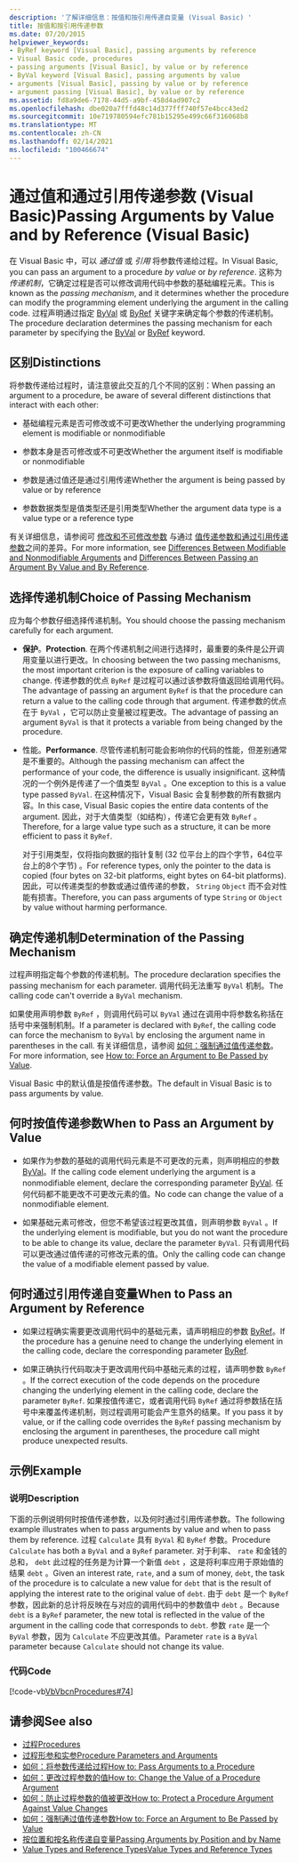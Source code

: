 ```yaml
---
description: '了解详细信息：按值和按引用传递自变量 (Visual Basic) '
title: 按值和按引用传递参数
ms.date: 07/20/2015
helpviewer_keywords:
- ByRef keyword [Visual Basic], passing arguments by reference
- Visual Basic code, procedures
- passing arguments [Visual Basic], by value or by reference
- ByVal keyword [Visual Basic], passing arguments by value
- arguments [Visual Basic], passing by value or by reference
- argument passing [Visual Basic], by value or by reference
ms.assetid: fd8a9de6-7178-44d5-a9bf-458d4ad907c2
ms.openlocfilehash: dbe020a7fffd48c14d377fff740f57e4bcc43ed2
ms.sourcegitcommit: 10e719780594efc781b15295e499c66f316068b8
ms.translationtype: MT
ms.contentlocale: zh-CN
ms.lasthandoff: 02/14/2021
ms.locfileid: "100466674"
---
```

# <a name="passing-arguments-by-value-and-by-reference-visual-basic"></a><span data-ttu-id="68378-103">通过值和通过引用传递参数 (Visual Basic)</span><span class="sxs-lookup"><span data-stu-id="68378-103">Passing Arguments by Value and by Reference (Visual Basic)</span></span>

<span data-ttu-id="68378-104">在 Visual Basic 中，可以 *通过值* 或 *引用* 将参数传递给过程。</span><span class="sxs-lookup"><span data-stu-id="68378-104">In Visual Basic, you can pass an argument to a procedure *by value* or *by reference*.</span></span> <span data-ttu-id="68378-105">这称为 *传递机制*，它确定过程是否可以修改调用代码中参数的基础编程元素。</span><span class="sxs-lookup"><span data-stu-id="68378-105">This is known as the *passing mechanism*, and it determines whether the procedure can modify the programming element underlying the argument in the calling code.</span></span> <span data-ttu-id="68378-106">过程声明通过指定 [ByVal](../../../language-reference/modifiers/byval.md) 或 [ByRef](../../../language-reference/modifiers/byref.md) 关键字来确定每个参数的传递机制。</span><span class="sxs-lookup"><span data-stu-id="68378-106">The procedure declaration determines the passing mechanism for each parameter by specifying the [ByVal](../../../language-reference/modifiers/byval.md) or [ByRef](../../../language-reference/modifiers/byref.md) keyword.</span></span>  
  
## <a name="distinctions"></a><span data-ttu-id="68378-107">区别</span><span class="sxs-lookup"><span data-stu-id="68378-107">Distinctions</span></span>  

 <span data-ttu-id="68378-108">将参数传递给过程时，请注意彼此交互的几个不同的区别：</span><span class="sxs-lookup"><span data-stu-id="68378-108">When passing an argument to a procedure, be aware of several different distinctions that interact with each other:</span></span>  
  
- <span data-ttu-id="68378-109">基础编程元素是否可修改或不可更改</span><span class="sxs-lookup"><span data-stu-id="68378-109">Whether the underlying programming element is modifiable or nonmodifiable</span></span>  
  
- <span data-ttu-id="68378-110">参数本身是否可修改或不可更改</span><span class="sxs-lookup"><span data-stu-id="68378-110">Whether the argument itself is modifiable or nonmodifiable</span></span>  
  
- <span data-ttu-id="68378-111">参数是通过值还是通过引用传递</span><span class="sxs-lookup"><span data-stu-id="68378-111">Whether the argument is being passed by value or by reference</span></span>  
  
- <span data-ttu-id="68378-112">参数数据类型是值类型还是引用类型</span><span class="sxs-lookup"><span data-stu-id="68378-112">Whether the argument data type is a value type or a reference type</span></span>  
  
 <span data-ttu-id="68378-113">有关详细信息，请参阅可 [修改和不可修改参数](./differences-between-modifiable-and-nonmodifiable-arguments.md) 与通过 [值传递参数和通过引用传递参数](./differences-between-passing-an-argument-by-value-and-by-reference.md)之间的差异。</span><span class="sxs-lookup"><span data-stu-id="68378-113">For more information, see [Differences Between Modifiable and Nonmodifiable Arguments](./differences-between-modifiable-and-nonmodifiable-arguments.md) and [Differences Between Passing an Argument By Value and By Reference](./differences-between-passing-an-argument-by-value-and-by-reference.md).</span></span>  
  
## <a name="choice-of-passing-mechanism"></a><span data-ttu-id="68378-114">选择传递机制</span><span class="sxs-lookup"><span data-stu-id="68378-114">Choice of Passing Mechanism</span></span>  

 <span data-ttu-id="68378-115">应为每个参数仔细选择传递机制。</span><span class="sxs-lookup"><span data-stu-id="68378-115">You should choose the passing mechanism carefully for each argument.</span></span>  
  
- <span data-ttu-id="68378-116">**保护**。</span><span class="sxs-lookup"><span data-stu-id="68378-116">**Protection**.</span></span> <span data-ttu-id="68378-117">在两个传递机制之间进行选择时，最重要的条件是公开调用变量以进行更改。</span><span class="sxs-lookup"><span data-stu-id="68378-117">In choosing between the two passing mechanisms, the most important criterion is the exposure of calling variables to change.</span></span> <span data-ttu-id="68378-118">传递参数的优点 `ByRef` 是过程可以通过该参数将值返回给调用代码。</span><span class="sxs-lookup"><span data-stu-id="68378-118">The advantage of passing an argument `ByRef` is that the procedure can return a value to the calling code through that argument.</span></span> <span data-ttu-id="68378-119">传递参数的优点在于 `ByVal` ，它可以防止变量被过程更改。</span><span class="sxs-lookup"><span data-stu-id="68378-119">The advantage of passing an argument `ByVal` is that it protects a variable from being changed by the procedure.</span></span>  
  
- <span data-ttu-id="68378-120">性能。</span><span class="sxs-lookup"><span data-stu-id="68378-120">**Performance**.</span></span> <span data-ttu-id="68378-121">尽管传递机制可能会影响你的代码的性能，但差别通常是不重要的。</span><span class="sxs-lookup"><span data-stu-id="68378-121">Although the passing mechanism can affect the performance of your code, the difference is usually insignificant.</span></span> <span data-ttu-id="68378-122">这种情况的一个例外是传递了一个值类型 `ByVal` 。</span><span class="sxs-lookup"><span data-stu-id="68378-122">One exception to this is a value type passed `ByVal`.</span></span> <span data-ttu-id="68378-123">在这种情况下，Visual Basic 会复制参数的所有数据内容。</span><span class="sxs-lookup"><span data-stu-id="68378-123">In this case, Visual Basic copies the entire data contents of the argument.</span></span> <span data-ttu-id="68378-124">因此，对于大值类型（如结构），传递它会更有效 `ByRef` 。</span><span class="sxs-lookup"><span data-stu-id="68378-124">Therefore, for a large value type such as a structure, it can be more efficient to pass it `ByRef`.</span></span>  
  
     <span data-ttu-id="68378-125">对于引用类型，仅将指向数据的指针复制 (32 位平台上的四个字节，64位平台上的8个字节) 。</span><span class="sxs-lookup"><span data-stu-id="68378-125">For reference types, only the pointer to the data is copied (four bytes on 32-bit platforms, eight bytes on 64-bit platforms).</span></span> <span data-ttu-id="68378-126">因此，可以传递类型的参数或通过值传递的参数， `String` `Object` 而不会对性能有损害。</span><span class="sxs-lookup"><span data-stu-id="68378-126">Therefore, you can pass arguments of type `String` or `Object` by value without harming performance.</span></span>  
  
## <a name="determination-of-the-passing-mechanism"></a><span data-ttu-id="68378-127">确定传递机制</span><span class="sxs-lookup"><span data-stu-id="68378-127">Determination of the Passing Mechanism</span></span>  

 <span data-ttu-id="68378-128">过程声明指定每个参数的传递机制。</span><span class="sxs-lookup"><span data-stu-id="68378-128">The procedure declaration specifies the passing mechanism for each parameter.</span></span> <span data-ttu-id="68378-129">调用代码无法重写 `ByVal` 机制。</span><span class="sxs-lookup"><span data-stu-id="68378-129">The calling code can't override a `ByVal` mechanism.</span></span>  
  
 <span data-ttu-id="68378-130">如果使用声明参数 `ByRef` ，则调用代码可以 `ByVal` 通过在调用中将参数名称括在括号中来强制机制。</span><span class="sxs-lookup"><span data-stu-id="68378-130">If a parameter is declared with `ByRef`, the calling code can force the mechanism to `ByVal` by enclosing the argument name in parentheses in the call.</span></span> <span data-ttu-id="68378-131">有关详细信息，请参阅 [如何：强制通过值传递参数](./how-to-force-an-argument-to-be-passed-by-value.md)。</span><span class="sxs-lookup"><span data-stu-id="68378-131">For more information, see [How to: Force an Argument to Be Passed by Value](./how-to-force-an-argument-to-be-passed-by-value.md).</span></span>  
  
 <span data-ttu-id="68378-132">Visual Basic 中的默认值是按值传递参数。</span><span class="sxs-lookup"><span data-stu-id="68378-132">The default in Visual Basic is to pass arguments by value.</span></span>  
  
## <a name="when-to-pass-an-argument-by-value"></a><span data-ttu-id="68378-133">何时按值传递参数</span><span class="sxs-lookup"><span data-stu-id="68378-133">When to Pass an Argument by Value</span></span>  
  
- <span data-ttu-id="68378-134">如果作为参数的基础的调用代码元素是不可更改的元素，则声明相应的参数 [ByVal](../../../language-reference/modifiers/byval.md)。</span><span class="sxs-lookup"><span data-stu-id="68378-134">If the calling code element underlying the argument is a nonmodifiable element, declare the corresponding parameter [ByVal](../../../language-reference/modifiers/byval.md).</span></span> <span data-ttu-id="68378-135">任何代码都不能更改不可更改元素的值。</span><span class="sxs-lookup"><span data-stu-id="68378-135">No code can change the value of a nonmodifiable element.</span></span>  
  
- <span data-ttu-id="68378-136">如果基础元素可修改，但您不希望该过程更改其值，则声明参数 `ByVal` 。</span><span class="sxs-lookup"><span data-stu-id="68378-136">If the underlying element is modifiable, but you do not want the procedure to be able to change its value, declare the parameter `ByVal`.</span></span> <span data-ttu-id="68378-137">只有调用代码可以更改通过值传递的可修改元素的值。</span><span class="sxs-lookup"><span data-stu-id="68378-137">Only the calling code can change the value of a modifiable element passed by value.</span></span>  
  
## <a name="when-to-pass-an-argument-by-reference"></a><span data-ttu-id="68378-138">何时通过引用传递自变量</span><span class="sxs-lookup"><span data-stu-id="68378-138">When to Pass an Argument by Reference</span></span>  
  
- <span data-ttu-id="68378-139">如果过程确实需要更改调用代码中的基础元素，请声明相应的参数 [ByRef](../../../language-reference/modifiers/byref.md)。</span><span class="sxs-lookup"><span data-stu-id="68378-139">If the procedure has a genuine need to change the underlying element in the calling code, declare the corresponding parameter [ByRef](../../../language-reference/modifiers/byref.md).</span></span>  
  
- <span data-ttu-id="68378-140">如果正确执行代码取决于更改调用代码中基础元素的过程，请声明参数 `ByRef` 。</span><span class="sxs-lookup"><span data-stu-id="68378-140">If the correct execution of the code depends on the procedure changing the underlying element in the calling code, declare the parameter `ByRef`.</span></span> <span data-ttu-id="68378-141">如果按值传递它，或者调用代码 `ByRef` 通过将参数括在括号中来覆盖传递机制，则过程调用可能会产生意外的结果。</span><span class="sxs-lookup"><span data-stu-id="68378-141">If you pass it by value, or if the calling code overrides the `ByRef` passing mechanism by enclosing the argument in parentheses, the procedure call might produce unexpected results.</span></span>  
  
## <a name="example"></a><span data-ttu-id="68378-142">示例</span><span class="sxs-lookup"><span data-stu-id="68378-142">Example</span></span>  
  
### <a name="description"></a><span data-ttu-id="68378-143">说明</span><span class="sxs-lookup"><span data-stu-id="68378-143">Description</span></span>  

 <span data-ttu-id="68378-144">下面的示例说明何时按值传递参数，以及何时通过引用传递参数。</span><span class="sxs-lookup"><span data-stu-id="68378-144">The following example illustrates when to pass arguments by value and when to pass them by reference.</span></span> <span data-ttu-id="68378-145">过程 `Calculate` 具有 `ByVal` 和 `ByRef` 参数。</span><span class="sxs-lookup"><span data-stu-id="68378-145">Procedure `Calculate` has both a `ByVal` and a `ByRef` parameter.</span></span> <span data-ttu-id="68378-146">对于利率、 `rate` 和金钱的总和， `debt` 此过程的任务是为计算一个新值 `debt` ，这是将利率应用于原始值的结果 `debt` 。</span><span class="sxs-lookup"><span data-stu-id="68378-146">Given an interest rate, `rate`, and a sum of money, `debt`, the task of the procedure is to calculate a new value for `debt` that is the result of applying the interest rate to the original value of `debt`.</span></span> <span data-ttu-id="68378-147">由于 `debt` 是一个 `ByRef` 参数，因此新的总计将反映在与对应的调用代码中的参数值中 `debt` 。</span><span class="sxs-lookup"><span data-stu-id="68378-147">Because `debt` is a `ByRef` parameter, the new total is reflected in the value of the argument in the calling code that corresponds to `debt`.</span></span> <span data-ttu-id="68378-148">参数 `rate` 是一个 `ByVal` 参数，因为 `Calculate` 不应更改其值。</span><span class="sxs-lookup"><span data-stu-id="68378-148">Parameter `rate` is a `ByVal` parameter because `Calculate` should not change its value.</span></span>  
  
### <a name="code"></a><span data-ttu-id="68378-149">代码</span><span class="sxs-lookup"><span data-stu-id="68378-149">Code</span></span>  

 [!code-vb[VbVbcnProcedures#74](~/samples/snippets/visualbasic/VS_Snippets_VBCSharp/VbVbcnProcedures/VB/Class2.vb#74)]  
  
## <a name="see-also"></a><span data-ttu-id="68378-150">请参阅</span><span class="sxs-lookup"><span data-stu-id="68378-150">See also</span></span>

- [<span data-ttu-id="68378-151">过程</span><span class="sxs-lookup"><span data-stu-id="68378-151">Procedures</span></span>](./index.md)
- [<span data-ttu-id="68378-152">过程形参和实参</span><span class="sxs-lookup"><span data-stu-id="68378-152">Procedure Parameters and Arguments</span></span>](./procedure-parameters-and-arguments.md)
- [<span data-ttu-id="68378-153">如何：将参数传递给过程</span><span class="sxs-lookup"><span data-stu-id="68378-153">How to: Pass Arguments to a Procedure</span></span>](./how-to-pass-arguments-to-a-procedure.md)
- [<span data-ttu-id="68378-154">如何：更改过程参数的值</span><span class="sxs-lookup"><span data-stu-id="68378-154">How to: Change the Value of a Procedure Argument</span></span>](./how-to-change-the-value-of-a-procedure-argument.md)
- [<span data-ttu-id="68378-155">如何：防止过程参数的值被更改</span><span class="sxs-lookup"><span data-stu-id="68378-155">How to: Protect a Procedure Argument Against Value Changes</span></span>](./how-to-protect-a-procedure-argument-against-value-changes.md)
- [<span data-ttu-id="68378-156">如何：强制通过值传递参数</span><span class="sxs-lookup"><span data-stu-id="68378-156">How to: Force an Argument to Be Passed by Value</span></span>](./how-to-force-an-argument-to-be-passed-by-value.md)
- [<span data-ttu-id="68378-157">按位置和按名称传递自变量</span><span class="sxs-lookup"><span data-stu-id="68378-157">Passing Arguments by Position and by Name</span></span>](./passing-arguments-by-position-and-by-name.md)
- [<span data-ttu-id="68378-158">Value Types and Reference Types</span><span class="sxs-lookup"><span data-stu-id="68378-158">Value Types and Reference Types</span></span>](../data-types/value-types-and-reference-types.md)
